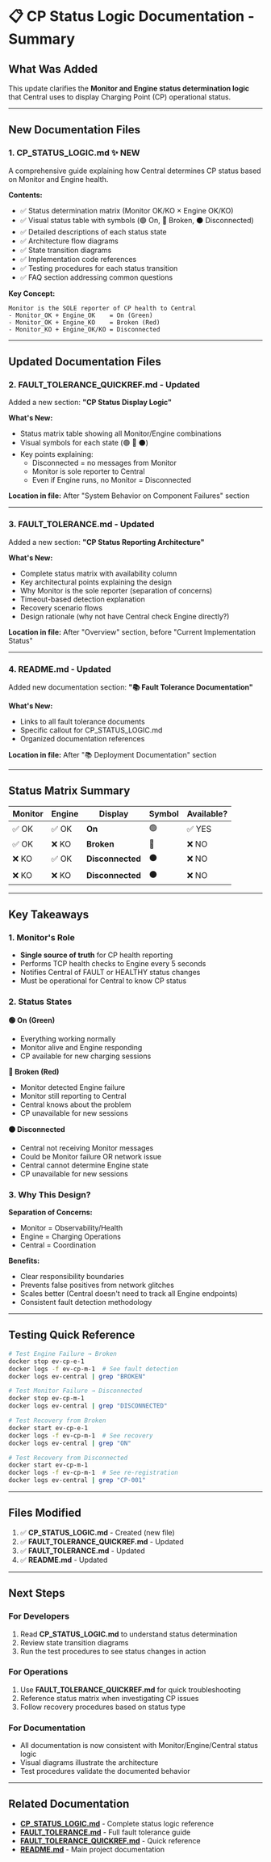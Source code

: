 # 📋 CP Status Logic Documentation - Summary

## What Was Added

This update clarifies the **Monitor and Engine status determination logic** that Central uses to display Charging Point (CP) operational status.

---

## New Documentation Files

### 1. **CP_STATUS_LOGIC.md** ✨ NEW
A comprehensive guide explaining how Central determines CP status based on Monitor and Engine health.

**Contents:**
- ✅ Status determination matrix (Monitor OK/KO × Engine OK/KO)
- ✅ Visual status table with symbols (🟢 On, 🔴 Broken, ⚫ Disconnected)
- ✅ Detailed descriptions of each status state
- ✅ Architecture flow diagrams
- ✅ State transition diagrams
- ✅ Implementation code references
- ✅ Testing procedures for each status transition
- ✅ FAQ section addressing common questions

**Key Concept:**
```
Monitor is the SOLE reporter of CP health to Central
- Monitor_OK + Engine_OK    = On (Green)
- Monitor_OK + Engine_KO    = Broken (Red)
- Monitor_KO + Engine_OK/KO = Disconnected
```

---

## Updated Documentation Files

### 2. **FAULT_TOLERANCE_QUICKREF.md** - Updated
Added a new section: **"CP Status Display Logic"**

**What's New:**
- Status matrix table showing all Monitor/Engine combinations
- Visual symbols for each state (🟢 🔴 ⚫)
- Key points explaining:
  - Disconnected = no messages from Monitor
  - Monitor is sole reporter to Central
  - Even if Engine runs, no Monitor = Disconnected

**Location in file:** After "System Behavior on Component Failures" section

---

### 3. **FAULT_TOLERANCE.md** - Updated
Added a new section: **"CP Status Reporting Architecture"**

**What's New:**
- Complete status matrix with availability column
- Key architectural points explaining the design
- Why Monitor is the sole reporter (separation of concerns)
- Timeout-based detection explanation
- Recovery scenario flows
- Design rationale (why not have Central check Engine directly?)

**Location in file:** After "Overview" section, before "Current Implementation Status"

---

### 4. **README.md** - Updated
Added new documentation section: **"📚 Fault Tolerance Documentation"**

**What's New:**
- Links to all fault tolerance documents
- Specific callout for CP_STATUS_LOGIC.md
- Organized documentation references

**Location in file:** After "📚 Deployment Documentation" section

---

## Status Matrix Summary

| Monitor | Engine | Display | Symbol | Available? |
|---------|--------|---------|--------|-----------|
| ✅ OK | ✅ OK | **On** | 🟢 | ✅ YES |
| ✅ OK | ❌ KO | **Broken** | 🔴 | ❌ NO |
| ❌ KO | ✅ OK | **Disconnected** | ⚫ | ❌ NO |
| ❌ KO | ❌ KO | **Disconnected** | ⚫ | ❌ NO |

---

## Key Takeaways

### 1. Monitor's Role
- **Single source of truth** for CP health reporting
- Performs TCP health checks to Engine every 5 seconds
- Notifies Central of FAULT or HEALTHY status changes
- Must be operational for Central to know CP status

### 2. Status States

**🟢 On (Green)**
- Everything working normally
- Monitor alive and Engine responding
- CP available for new charging sessions

**🔴 Broken (Red)**
- Monitor detected Engine failure
- Monitor still reporting to Central
- Central knows about the problem
- CP unavailable for new sessions

**⚫ Disconnected**
- Central not receiving Monitor messages
- Could be Monitor failure OR network issue
- Central cannot determine Engine state
- CP unavailable for new sessions

### 3. Why This Design?

**Separation of Concerns:**
- Monitor = Observability/Health
- Engine = Charging Operations
- Central = Coordination

**Benefits:**
- Clear responsibility boundaries
- Prevents false positives from network glitches
- Scales better (Central doesn't need to track all Engine endpoints)
- Consistent fault detection methodology

---

## Testing Quick Reference

```bash
# Test Engine Failure → Broken
docker stop ev-cp-e-1
docker logs -f ev-cp-m-1  # See fault detection
docker logs ev-central | grep "BROKEN"

# Test Monitor Failure → Disconnected
docker stop ev-cp-m-1
docker logs ev-central | grep "DISCONNECTED"

# Test Recovery from Broken
docker start ev-cp-e-1
docker logs -f ev-cp-m-1  # See recovery
docker logs ev-central | grep "ON"

# Test Recovery from Disconnected
docker start ev-cp-m-1
docker logs -f ev-cp-m-1  # See re-registration
docker logs ev-central | grep "CP-001"
```

---

## Files Modified

1. ✅ **CP_STATUS_LOGIC.md** - Created (new file)
2. ✅ **FAULT_TOLERANCE_QUICKREF.md** - Updated
3. ✅ **FAULT_TOLERANCE.md** - Updated
4. ✅ **README.md** - Updated

---

## Next Steps

### For Developers
1. Read **CP_STATUS_LOGIC.md** to understand status determination
2. Review state transition diagrams
3. Run the test procedures to see status changes in action

### For Operations
1. Use **FAULT_TOLERANCE_QUICKREF.md** for quick troubleshooting
2. Reference status matrix when investigating CP issues
3. Follow recovery procedures based on status type

### For Documentation
- All documentation is now consistent with Monitor/Engine/Central status logic
- Visual diagrams illustrate the architecture
- Test procedures validate the documented behavior

---

## Related Documentation

- **[CP_STATUS_LOGIC.md](CP_STATUS_LOGIC.md)** - Complete status logic reference
- **[FAULT_TOLERANCE.md](FAULT_TOLERANCE.md)** - Full fault tolerance guide
- **[FAULT_TOLERANCE_QUICKREF.md](FAULT_TOLERANCE_QUICKREF.md)** - Quick reference
- **[README.md](README.md)** - Main project documentation
